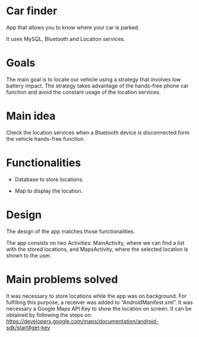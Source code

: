 # Car finder
App that allows you to know where your car is parked.

It uses MySQL, Bluetooth and Location services.

# Goals
The main goal is to locate our vehicle using a strategy that involves low battery impact. The strategy takes advantage of the hands-free phone car function and avoid the constant usage of the location services.

# Main idea
Check the location services when a Bluetooth device is disconnected form the vehicle hands-free function.

# Functionalities
- Database to store locations.

- Map to display the location.

# Design
The design of the app matches those functionalities.

The app consists on two Activities: MainActivity, where we can find a list with the stored locations, and MapsActivity, where the selected location is shown to the user.

# Main problems solved
It was necessary to store locations while the app was on background. For fulfilling this purpose, a receiver was added to “AndroidManifest.xml”.
It was necessary a Google Maps API Key to show the location on screen. It can be obtained by following the steps on: https://developers.google.com/maps/documentation/android-sdk/start#get-key
